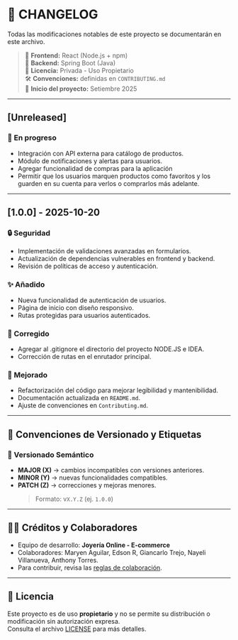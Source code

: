 # 📜 CHANGELOG

Todas las modificaciones notables de este proyecto se documentarán en este archivo.

> 🧠 **Frontend:** React (Node.js + npm)  
> 🧠 **Backend:** Spring Boot (Java)  
> 🪪 **Licencia:** Privada - Uso Propietario  
> 🛠️ **Convenciones:** definidas en `CONTRIBUTING.md`  
> 📅 **Inicio del proyecto:** Setiembre 2025

---

## [Unreleased]

### 🚧 En progreso

- Integración con API externa para catálogo de productos.
- Módulo de notificaciones y alertas para usuarios.
- Agregar funcionalidad de compras para la aplicación
- Permitir que los usuarios marquen productos como favoritos y los guarden en su cuenta para verlos o comprarlos más adelante.

---

## [1.0.0] - 2025-10-20

### 🔒 Seguridad

- Implementación de validaciones avanzadas en formularios.
- Actualización de dependencias vulnerables en frontend y backend.
- Revisión de políticas de acceso y autenticación.

### ✨ Añadido

- Nueva funcionalidad de autenticación de usuarios.
- Página de inicio con diseño responsivo.
- Rutas protegidas para usuarios autenticados.

### 🐛 Corregido

- Agregar al .gitignore el directorio del proyecto NODE.JS e IDEA.
- Corrección de rutas en el enrutador principal.

### 🧹 Mejorado

- Refactorización del código para mejorar legibilidad y mantenibilidad.
- Documentación actualizada en `README.md`.
- Ajuste de convenciones en `Contributing.md`.

---

## 📌 Convenciones de Versionado y Etiquetas

### 🧭 Versionado Semántico

- **MAJOR (X)** → cambios incompatibles con versiones anteriores.
- **MINOR (Y)** → nuevas funcionalidades compatibles.
- **PATCH (Z)** → correcciones y mejoras menores.
  > Formato: v`X.Y.Z` (ej. `1.0.0`)

---

## 🧑‍💻 Créditos y Colaboradores

- Equipo de desarrollo: **Joyería Online - E-commerce**
- Colaboradores: Maryen Aguilar, Edson R, Giancarlo Trejo, Nayeli Villanueva, Anthony Torres.
- Para contribuir, revisa las [reglas de colaboración](./CONTRIBUTING.md).

---

## 🪪 Licencia

Este proyecto es de uso **propietario** y no se permite su distribución o modificación sin autorización expresa.  
Consulta el archivo [LICENSE](./LICENSE) para más detalles.

